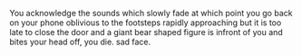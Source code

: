 You acknowledge the sounds which slowly fade at which point you go back on your phone oblivious to the footsteps rapidly approaching but it is too late to close the door and a giant bear shaped figure is infront of you and bites your head off, you die. sad face.
